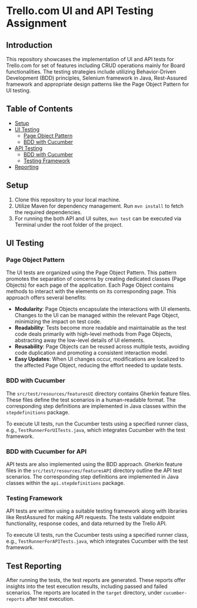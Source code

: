 # Trello.com UI and API Testing Assignment

## Introduction

This repository showcases the implementation of UI and API tests for Trello.com for set of features including CRUD operations mainly for Board functionalities. The testing strategies include utilizing Behavior-Driven Development (BDD) principles, Selenium framework in Java, Rest-Assured framework and appropriate design patterns like the Page Object Pattern for UI testing.

## Table of Contents

- [Setup](#setup)
- [UI Testing](#ui-testing)
    - [Page Object Pattern](#page-object-pattern)
    - [BDD with Cucumber](#bdd-with-cucumber)
- [API Testing](#api-testing)
    - [BDD with Cucumber](#bdd-with-cucumber-for-api)
    - [Testing Framework](#testing-framework)
- [Reporting](#reporting)


## Setup

1. Clone this repository to your local machine.
2. Utilize Maven for dependency management. Run `mvn install` to fetch the required dependencies.
3. For running the both API and UI suites, `mvn test` can be executed via Terminal under the root folder of the project.

## UI Testing

### Page Object Pattern

The UI tests are organized using the Page Object Pattern. This pattern promotes the separation of concerns by creating dedicated classes (Page Objects) for each page of the application. Each Page Object contains methods to interact with the elements on its corresponding page. This approach offers several benefits:

- **Modularity**: Page Objects encapsulate the interactions with UI elements. Changes to the UI can be managed within the relevant Page Object, minimizing the impact on test code.
- **Readability**: Tests become more readable and maintainable as the test code deals primarily with high-level methods from Page Objects, abstracting away the low-level details of UI elements.
- **Reusability**: Page Objects can be reused across multiple tests, avoiding code duplication and promoting a consistent interaction model.
- **Easy Updates**: When UI changes occur, modifications are localized to the affected Page Object, reducing the effort needed to update tests.

### BDD with Cucumber

The `src/test/resources/featuresUI` directory contains Gherkin feature files. These files define the test scenarios in a human-readable format. The corresponding step definitions are implemented in Java classes within the `stepdefinitions` package.

To execute UI tests, run the Cucumber tests using a specified runner class, e.g., `TestRunnerForUITests.java`, which integrates Cucumber with the test framework.

### BDD with Cucumber for API

API tests are also implemented using the BDD approach. Gherkin feature files in the `src/test/resources/featuresAPI` directory outline the API test scenarios. The corresponding step definitions are implemented in Java classes within the `api.stepdefinitions` package.

### Testing Framework

API tests are written using a suitable testing framework along with libraries like RestAssured for making API requests. The tests validate endpoint functionality, response codes, and data returned by the Trello API.

To execute UI tests, run the Cucumber tests using a specified runner class, e.g., `TestRunnerForAPITests.java`, which integrates Cucumber with the test framework.

## Test Reporting

After running the tests, the test reports are generated. These reports offer insights into the test execution results, including passed and failed scenarios. The reports are located in the `target` directory, under `cucumber-reports` after test execution.




